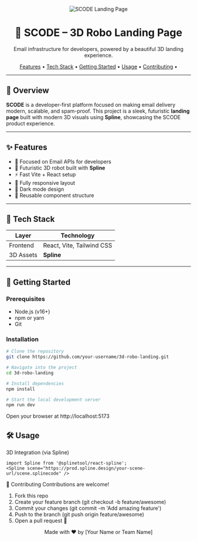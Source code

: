 <p align="center">
  <img src="./assets/screenshot.png" alt="SCODE Landing Page" />
</p>

<h1 align="center">🤖 SCODE – 3D Robo Landing Page</h1>
<p align="center">Email infrastructure for developers, powered by a beautiful 3D landing experience.</p>

<p align="center">
  <a href="#features">Features</a> •
  <a href="#tech-stack">Tech Stack</a> •
  <a href="#getting-started">Getting Started</a> •
  <a href="#usage">Usage</a> •
  <a href="#contributing">Contributing</a> •
</p>

---

## 📌 Overview

**SCODE** is a developer-first platform focused on making email delivery modern, scalable, and spam-proof. This project is a sleek, futuristic **landing page** built with modern 3D visuals using **Spline**, showcasing the SCODE product experience.

---

## ✨ Features

- 💌 Focused on Email APIs for developers
- 🧠 Futuristic 3D robot built with **Spline**
- ⚡ Fast Vite + React setup
- 📱 Fully responsive layout
- 🎨 Dark mode design
- 🧩 Reusable component structure

---

## 🧱 Tech Stack

| Layer         | Technology                        |
|--------------|------------------------------------|
| Frontend      | React, Vite, Tailwind CSS          |
| 3D Assets     | **Spline**                         |

---

## 🚀 Getting Started

### Prerequisites

- Node.js (v16+)
- npm or yarn
- Git

### Installation

```bash
# Clone the repository
git clone https://github.com/your-username/3d-robo-landing.git

# Navigate into the project
cd 3d-robo-landing

# Install dependencies
npm install

# Start the local development server
npm run dev
```
Open your browser at http://localhost:5173

## 🛠 Usage
3D Integration (via Spline)
```
import Spline from '@splinetool/react-spline';
<Spline scene="https://prod.spline.design/your-scene-url/scene.splinecode" />
```
🤝 Contributing
Contributions are welcome!
1. Fork this repo
2. Create your feature branch (git checkout -b feature/awesome)
3. Commit your changes (git commit -m 'Add amazing feature')
4. Push to the branch (git push origin feature/awesome)
5. Open a pull request 🚀


<p align="center"> Made with ❤️ by [Your Name or Team Name] </p>
